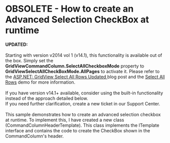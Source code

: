 # OBSOLETE - How to create an Advanced Selection CheckBox at runtime


<p><strong>UPDATED:</strong><br /><br />Starting with version v2014 vol 1 (v14.1), this functionality is available out of the box. Simply set the <strong>GridViewCommandColumn.SelectAllCheckboxMode</strong> property to <strong>GridViewSelectAllCheckBoxMode.AllPages</strong> to activate it. Please refer to the <a href="https://community.devexpress.com/blogs/aspnet/archive/2014/05/28/asp-net-gridview-select-all-rows-updated-coming-soon-in-v14-1.aspx">ASP.NET: GridView Select All Rows Updated </a>blog post and the <a href="http://demos.devexpress.com/ASPxGridViewDemos/Selection/AdvancedSelection.aspx">Select All Rows</a> demo for more information.<br /><br />If you have version v14.1+ available, consider using the built-in functionality instead of the approach detailed below.<br />If you need further clarification, create a new ticket in our Support Center. <br /><br />This sample demonstrates how to create an advanced selection checkbox at runtime. To implement this, I have created a new class (CommandColumnHeaderTemplate). This class implements the ITemplate interface and contains the code to create the CheckBox shown in the CommandColumn's header.</p>

<br/>


